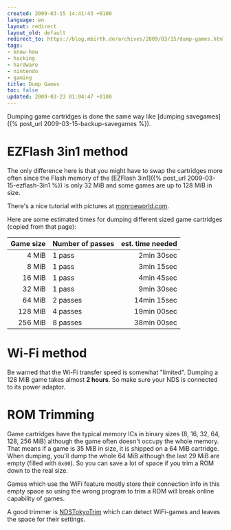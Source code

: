 ```yaml
---
created: 2009-03-15 14:41:43 +0100
language: en
layout: redirect
layout_old: default
redirect_to: https://blog.mbirth.de/archives/2009/03/15/dump-games.html
tags:
- know-how
- hacking
- hardware
- nintendo
- gaming
title: Dump Games
toc: false
updated: 2009-03-23 01:04:47 +0100
---
```


Dumping game cartridges is done the same way like [dumping savegames]({% post_url 2009-03-15-backup-savegames %}).


EZFlash 3in1 method
===================

The only difference here is that you might have to swap the cartridges more often since the Flash memory of the [EZFlash 3in1]({% post_url 2009-03-15-ezflash-3in1 %})
is only 32 MiB and some games are up to 128 MiB in size.

There's a nice tutorial with pictures at [monroeworld.com](http://www.monroeworld.com/myfaq/index.php?action=artikel&cat=7&id=129&artlang=en).

Here are some estimated times for dumping different sized game cartridges (copied from that page):

| Game size | Number of passes | est. time needed |
|----------:|:-----------------|-----------------:|
|    4 MiB  |   1 pass         |   2min 30sec     |
|    8 MiB  |   1 pass         |   3min 15sec     |
|   16 MiB  |   1 pass         |   4min 45sec     |
|   32 MiB  |   1 pass         |   9min 30sec     |
|   64 MiB  |   2 passes       |  14min 15sec     |
|  128 MiB  |   4 passes       |  19min 00sec     |
|  256 MiB  |   8 passes       |  38min 00sec     |


Wi-Fi method
============

Be warned that the Wi-Fi transfer speed is somewhat "limited". Dumping a 128 MiB game takes almost **2 hours**. So make
sure your NDS is connected to its power adaptor.


ROM Trimming
============

Game cartridges have the typical memory ICs in binary sizes (8, 16, 32, 64, 128, 256 MiB) although the game often
doesn't occupy the whole memory. That means if a game is 35 MiB in size, it is shipped on a 64 MiB cartridge. When
dumping, you'll dump the whole 64 MiB although the last 29 MiB are empty (filled with `0x00`). So you can save a lot of
space if you trim a ROM down to the real size.

<p><div class="notewarning">
Games which use the WiFi feature mostly store their connection info in this empty space so using the wrong program to trim a ROM will break online capability of games.
</div></p>

A good trimmer is [NDSTokyoTrim](http://techsuki.net/nintendo-ds-rom-trimmer/) which can detect WiFi-games and leaves
the space for their settings.